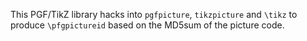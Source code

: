 This PGF/TikZ library hacks into `pgfpicture`, `tikzpicture` and `\tikz` to
produce `\pfgpictureid` based on the MD5sum of the picture code.
